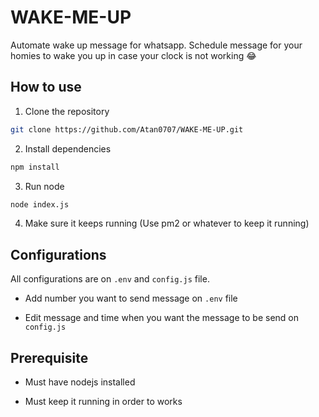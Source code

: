 # WAKE-ME-UP

Automate wake up message for whatsapp. Schedule message for your homies to wake you up in case your clock is not working 😂

## How to use

1. Clone the repository

```bash
git clone https://github.com/Atan0707/WAKE-ME-UP.git
```

2. Install dependencies
```bash
npm install
```

3. Run node

```bash
node index.js
```

4. Make sure it keeps running (Use pm2 or whatever to keep it running)

## Configurations

All configurations are on `.env` and `config.js` file.

- Add number you want to send message on `.env` file

- Edit message and time when you want the message to be send on `config.js`

## Prerequisite

- Must have nodejs installed

- Must keep it running in order to works
